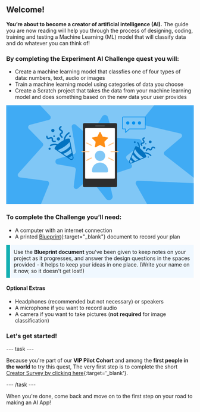 ## Welcome!
**You’re about to become a creator of artificial intelligence (AI).** The guide you are now reading will help you through the process of designing, coding, training and testing a Machine Learning (ML) model that will classify data and do whatever you can think of!


### By completing the Experiment AI Challenge quest you will: 
+ Create a machine learning model that classfies one of four types of data: numbers, text, audio or images
+ Train a machine learning model using categories of data you choose
+ Create a Scratch project that takes the data from your machine learning model and does something based on the new data your user provides


![A screenshot of a finished classification application with three colourful sprites showing different playlists and a bright background. You can see statistics for different values on the right - BPM, energy,danceability, speechiness and happiness.](images/MLapp.png)

### To complete the Challenge you’ll need:
+ A computer with an internet connection
+ A printed [Blueprint](resources/blueprint.pdf){:target="_blank"} document to record your plan

<p style="border-left: solid; border-width:10px; border-color: #0faeb0; background-color: aliceblue; padding: 10px;">
Use the <b>Blueprint document</b> you've been given to keep notes on your project as it progresses, and answer the design questions in the spaces provided - it helps to keep your ideas in one place. (Write your name on it now, so it doesn't get lost!)
</p>

#### Optional Extras
+ Headphones (recommended but not necessary) or speakers
+ A microphone if you want to record audio
+ A camera if you want to take pictures (**not** **required** for image classification)

### Let's get started!

--- task ---

Because you're part of our **VIP Pilot Cohort** and among the **first people in the world** to try this quest, The very first step is to complete the short [Creator Survey by clicking here](https://cambridge.eu.qualtrics.com/jfe/form/SV_8psZlvVQvNNI4ke){:target='_blank'}.

--- /task ---

When you're done, come back and move on to the first step on your road to making an AI App!

